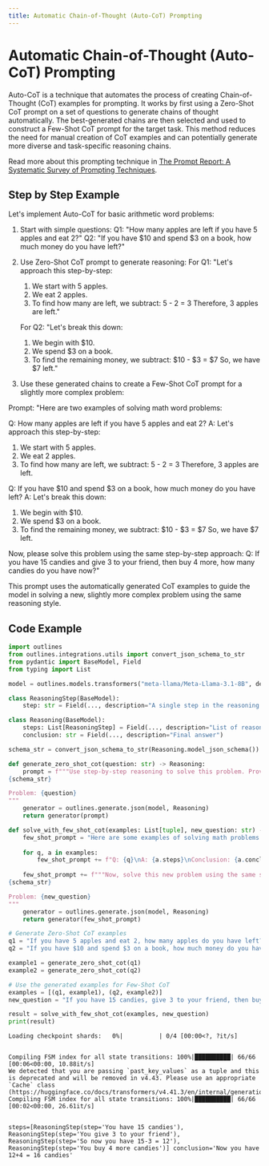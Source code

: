 ```yaml
---
title: Automatic Chain-of-Thought (Auto-CoT) Prompting
---
```


# Automatic Chain-of-Thought (Auto-CoT) Prompting


Auto-CoT is a technique that automates the process of creating Chain-of-Thought (CoT) examples for prompting. It works by first using a Zero-Shot CoT prompt on a set of questions to generate chains of thought automatically. The best-generated chains are then selected and used to construct a Few-Shot CoT prompt for the target task. This method reduces the need for manual creation of CoT examples and can potentially generate more diverse and task-specific reasoning chains.

Read more about this prompting technique in [The Prompt Report: A Systematic Survey of Prompting Techniques](https://arxiv.org/abs/2406.06608).

## Step by Step Example


Let's implement Auto-CoT for basic arithmetic word problems:

1. Start with simple questions:
   Q1: "How many apples are left if you have 5 apples and eat 2?"
   Q2: "If you have $10 and spend $3 on a book, how much money do you have left?"

2. Use Zero-Shot CoT prompt to generate reasoning:
   For Q1: "Let's approach this step-by-step:
   1. We start with 5 apples.
   2. We eat 2 apples.
   3. To find how many are left, we subtract: 5 - 2 = 3
   Therefore, 3 apples are left."

   For Q2: "Let's break this down:
   1. We begin with $10.
   2. We spend $3 on a book.
   3. To find the remaining money, we subtract: $10 - $3 = $7
   So, we have $7 left."

3. Use these generated chains to create a Few-Shot CoT prompt for a slightly more complex problem:

Prompt: "Here are two examples of solving math word problems:

Q: How many apples are left if you have 5 apples and eat 2?
A: Let's approach this step-by-step:
1. We start with 5 apples.
2. We eat 2 apples.
3. To find how many are left, we subtract: 5 - 2 = 3
Therefore, 3 apples are left.

Q: If you have $10 and spend $3 on a book, how much money do you have left?
A: Let's break this down:
1. We begin with $10.
2. We spend $3 on a book.
3. To find the remaining money, we subtract: $10 - $3 = $7
So, we have $7 left.

Now, please solve this problem using the same step-by-step approach:
Q: If you have 15 candies and give 3 to your friend, then buy 4 more, how many candies do you have now?"

This prompt uses the automatically generated CoT examples to guide the model in solving a new, slightly more complex problem using the same reasoning style.

## Code Example






```python
import outlines
from outlines.integrations.utils import convert_json_schema_to_str
from pydantic import BaseModel, Field
from typing import List

model = outlines.models.transformers("meta-llama/Meta-Llama-3.1-8B", device="cuda")

class ReasoningStep(BaseModel):
    step: str = Field(..., description="A single step in the reasoning process")

class Reasoning(BaseModel):
    steps: List[ReasoningStep] = Field(..., description="List of reasoning steps")
    conclusion: str = Field(..., description="Final answer")

schema_str = convert_json_schema_to_str(Reasoning.model_json_schema())

def generate_zero_shot_cot(question: str) -> Reasoning:
    prompt = f"""Use step-by-step reasoning to solve this problem. Provide your answer in the following JSON format:
{schema_str}

Problem: {question}
"""
    generator = outlines.generate.json(model, Reasoning)
    return generator(prompt)

def solve_with_few_shot_cot(examples: List[tuple], new_question: str) -> Reasoning:
    few_shot_prompt = "Here are some examples of solving math problems step-by-step:\n\n"
    
    for q, a in examples:
        few_shot_prompt += f"Q: {q}\nA: {a.steps}\nConclusion: {a.conclusion}\n\n"
    
    few_shot_prompt += f"""Now, solve this new problem using the same step-by-step approach. Provide your answer in the following JSON format:
{schema_str}

Problem: {new_question}
"""
    generator = outlines.generate.json(model, Reasoning)
    return generator(few_shot_prompt)

# Generate Zero-Shot CoT examples
q1 = "If you have 5 apples and eat 2, how many apples do you have left?"
q2 = "If you have $10 and spend $3 on a book, how much money do you have left?"

example1 = generate_zero_shot_cot(q1)
example2 = generate_zero_shot_cot(q2)

# Use the generated examples for Few-Shot CoT
examples = [(q1, example1), (q2, example2)]
new_question = "If you have 15 candies, give 3 to your friend, then buy 4 more, how many candies do you have now?"

result = solve_with_few_shot_cot(examples, new_question)
print(result)
```


    Loading checkpoint shards:   0%|          | 0/4 [00:00<?, ?it/s]


    Compiling FSM index for all state transitions: 100%|██████████| 66/66 [00:06<00:00, 10.88it/s]
    We detected that you are passing `past_key_values` as a tuple and this is deprecated and will be removed in v4.43. Please use an appropriate `Cache` class (https://huggingface.co/docs/transformers/v4.41.3/en/internal/generation_utils#transformers.Cache)
    Compiling FSM index for all state transitions: 100%|██████████| 66/66 [00:02<00:00, 26.61it/s]


    steps=[ReasoningStep(step='You have 15 candies'), ReasoningStep(step='You give 3 to your friend'), ReasoningStep(step='So now you have 15-3 = 12'), ReasoningStep(step='You buy 4 more candies')] conclusion='Now you have 12+4 = 16 candies'



```python

```

